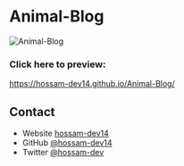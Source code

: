 # Animal-Blog




![Animal-Blog](https://user-images.githubusercontent.com/73648971/112833177-473f0400-908e-11eb-953a-a8d03d03fc33.jpg)




### Click here to preview:

https://hossam-dev14.github.io/Animal-Blog/





## Contact

- Website [hossam-dev14](https://hossam-dev14)
- GitHub [@hossam-dev14](https://github.com/hossam-dev14)
- Twitter [@hossam-dev](https://twitter.com/hossam-dev)
